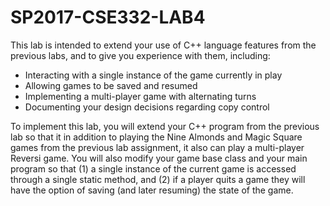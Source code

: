 # SP2017-CSE332-LAB4

This lab is intended to extend your use of C++ language features from the previous labs, and to give you experience with them, including:
- Interacting with a single instance of the game currently in play
- Allowing games to be saved and resumed
- Implementing a multi-player game with alternating turns
- Documenting your design decisions regarding copy control

To implement this lab, you will extend your C++ program from the previous lab so that it in addition to playing the Nine Almonds and Magic Square games from the previous lab assignment, it also can play a multi-player Reversi game. You will also modify your game base class and your main program so that (1) a single instance of the current game is accessed through a single static method, and (2) if a player quits a game they will have the option of saving (and later resuming) the state of the game.
